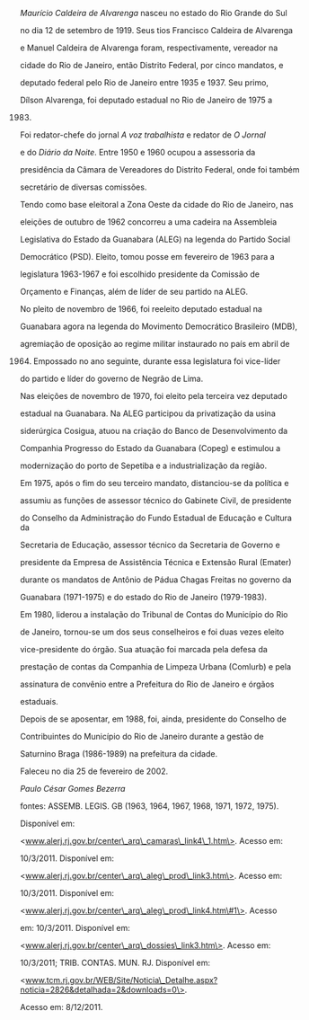 

*Maurício Caldeira de Alvarenga* nasceu no estado do Rio Grande do Sul

no dia 12 de setembro de 1919. Seus tios Francisco Caldeira de Alvarenga

e Manuel Caldeira de Alvarenga foram, respectivamente, vereador na

cidade do Rio de Janeiro, então Distrito Federal, por cinco mandatos, e

deputado federal pelo Rio de Janeiro entre 1935 e 1937. Seu primo,

Dílson Alvarenga, foi deputado estadual no Rio de Janeiro de 1975 a

1983.



Foi redator-chefe do jornal *A voz trabalhista* e redator de *O Jornal*

e do *Diário da Noite*. Entre 1950 e 1960 ocupou a assessoria da

presidência da Câmara de Vereadores do Distrito Federal, onde foi também

secretário de diversas comissões.



Tendo como base eleitoral a Zona Oeste da cidade do Rio de Janeiro, nas

eleições de outubro de 1962 concorreu a uma cadeira na Assembleia

Legislativa do Estado da Guanabara (ALEG) na legenda do Partido Social

Democrático (PSD). Eleito, tomou posse em fevereiro de 1963 para a

legislatura 1963-1967 e foi escolhido presidente da Comissão de

Orçamento e Finanças, além de líder de seu partido na ALEG.



No pleito de novembro de 1966, foi reeleito deputado estadual na

Guanabara agora na legenda do Movimento Democrático Brasileiro (MDB),

agremiação de oposição ao regime militar instaurado no país em abril de

1964. Empossado no ano seguinte, durante essa legislatura foi vice-líder

do partido e líder do governo de Negrão de Lima.



Nas eleições de novembro de 1970, foi eleito pela terceira vez deputado

estadual na Guanabara. Na ALEG participou da privatização da usina

siderúrgica Cosigua, atuou na criação do Banco de Desenvolvimento da

Companhia Progresso do Estado da Guanabara (Copeg) e estimulou a

modernização do porto de Sepetiba e a industrialização da região.



Em 1975, após o fim do seu terceiro mandato, distanciou-se da política e

assumiu as funções de assessor técnico do Gabinete Civil, de presidente

do Conselho da Administração do Fundo Estadual de Educação e Cultura da

Secretaria de Educação, assessor técnico da Secretaria de Governo e

presidente da Empresa de Assistência Técnica e Extensão Rural (Emater)

durante os mandatos de Antônio de Pádua Chagas Freitas no governo da

Guanabara (1971-1975) e do estado do Rio de Janeiro (1979-1983).



Em 1980, liderou a instalação do Tribunal de Contas do Município do Rio

de Janeiro, tornou-se um dos seus conselheiros e foi duas vezes eleito

vice-presidente do órgão. Sua atuação foi marcada pela defesa da

prestação de contas da Companhia de Limpeza Urbana (Comlurb) e pela

assinatura de convênio entre a Prefeitura do Rio de Janeiro e órgãos

estaduais.



Depois de se aposentar, em 1988, foi, ainda, presidente do Conselho de

Contribuintes do Município do Rio de Janeiro durante a gestão de

Saturnino Braga (1986-1989) na prefeitura da cidade.



Faleceu no dia 25 de fevereiro de 2002.



*Paulo César Gomes Bezerra*



fontes: ASSEMB. LEGIS. GB (1963, 1964, 1967, 1968, 1971, 1972, 1975).

Disponível em:

\<www.alerj.rj.gov.br/center\_arq\_camaras\_link4\_1.htm\>. Acesso em:

10/3/2011. Disponível em:

\<www.alerj.rj.gov.br/center\_arq\_aleg\_prod\_link3.htm\>. Acesso em:

10/3/2011. Disponível em:

\<www.alerj.rj.gov.br/center\_arq\_aleg\_prod\_link4.htm\#1\>. Acesso

em: 10/3/2011. Disponível em:

\<www.alerj.rj.gov.br/center\_arq\_dossies\_link3.htm\>. Acesso em:

10/3/2011; TRIB. CONTAS. MUN. RJ. Disponível em:

\<www.tcm.rj.gov.br/WEB/Site/Noticia\_Detalhe.aspx?noticia=2826&detalhada=2&downloads=0\>.

Acesso em: 8/12/2011.

